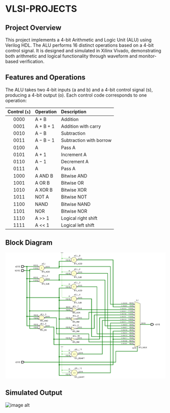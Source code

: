 # VLSI-PROJECTS

## Project Overview

This project implements a 4-bit Arithmetic and Logic Unit (ALU) using Verilog HDL.
The ALU performs 16 distinct operations based on a 4-bit control signal. It is designed and simulated in Xilinx Vivado, demonstrating both arithmetic and logical functionality through waveform and monitor-based verification.

## Features and Operations

The ALU takes two 4-bit inputs (a and b) and a 4-bit control signal (s), producing a 4-bit output (o).
Each control code corresponds to one operation:

| Control (`s`) | Operation | Description             |
| :-----------: | :-------- | :---------------------- |
|      0000     | A + B     | Addition                |
|      0001     | A + B + 1 | Addition with carry     |
|      0010     | A − B     | Subtraction             |
|      0011     | A − B − 1 | Subtraction with borrow |
|      0100     | A         | Pass A                  |
|      0101     | A + 1     | Increment A             |
|      0110     | A − 1     | Decrement A             |
|      0111     | A         | Pass A                  |
|      1000     | A AND B   | Bitwise AND             |
|      1001     | A OR B    | Bitwise OR              |
|      1010     | A XOR B   | Bitwise XOR             |
|      1011     | NOT A     | Bitwise NOT             |
|      1100     | NAND      | Bitwise NAND            |
|      1101     | NOR       | Bitwise NOR             |
|      1110     | A >> 1    | Logical right shift     |
|      1111     | A << 1    | Logical left shift      |

## Block Diagram

![image alt](https://github.com/VenkataSaiCharanMirdoddy/VLSI-PROJECTS/blob/main/BLOCK%20DIAGRAM.png?raw=true)

## Simulated Output 

![image alt]()
